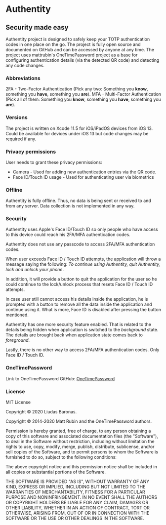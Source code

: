 # Authentity

## Security made easy

Authentity project is designed to safely keep your TOTP authentication codes in one place on the go. The project is fully open source and documented on GitHub and can be accessed by anyone at any time. The project uses mattrubin's OneTimePassword project as a base for configuring authentication details (via the detected QR code) and detecting any code changes.

### Abbreviations

2FA - Two-Factor Authentication (Pick any two: Something you __know__, something you __have__, something you __are__).
MFA - Multi-Factor Authentication (Pick all of them: Something you __know__, something you __have__, something you __are__).

### Versions

The project is written on Xcode 11.5 for iOS/iPadOS devices from iOS 13. Could be available for devices under iOS 13 but code changes may be required if any.

### Privacy permissions

User needs to grant these privacy permissions:
* Camera - Used for adding new authentication entries via the QR code.
* Face ID/Touch ID usage - Used for authenticating user via biometrics

### Offline

Authentity is fully offline. Thus, no data is being sent or received to and from any server. Data collection is not implemented in any way.

### Security

Authentity uses Apple's Face ID/Touch ID so only people who have access to this device could reach his 2FA/MFA authentication codes.

Authentity does not use any passcode to access 2FA/MFA authentication codes.

When user exceeds Face ID / Touch ID attempts, the application will throw a message saying the following:
*To continue using Authentity, quit Authentity, lock and unlock your phone*.

In addition, it will provide a button to quit the application for the user so he could continue to the lock/unlock process that resets Face ID / Touch ID attempts.

In case user still cannot access his details inside the application, he is prompted with a button to remove all the data inside the application and continue using it. What is more, Face ID is disabled after pressing the button mentioned.

Authentity has one more security feature enabled. That is related to the details being hidden when application is switched to the *background* state. The details are brought back when application state comes back to *foreground*.



Lastly, there is no other way to access 2FA/MFA authentication codes. Only Face ID / Touch ID.

### OneTimePassword

Link to OneTimePassword GitHub: [OneTimePassword](https://github.com/mattrubin/OneTimePassword)

### License

MIT License

Copyright © 2020 Liudas Baronas.

Copyright © 2014-2020 Matt Rubin and the OneTimePassword authors.

Permission is hereby granted, free of charge, to any person obtaining a copy
of this software and associated documentation files (the "Software"), to deal
in the Software without restriction, including without limitation the rights
to use, copy, modify, merge, publish, distribute, sublicense, and/or sell
copies of the Software, and to permit persons to whom the Software is
furnished to do so, subject to the following conditions:

The above copyright notice and this permission notice shall be included in all
copies or substantial portions of the Software.

THE SOFTWARE IS PROVIDED "AS IS", WITHOUT WARRANTY OF ANY KIND, EXPRESS OR
IMPLIED, INCLUDING BUT NOT LIMITED TO THE WARRANTIES OF MERCHANTABILITY,
FITNESS FOR A PARTICULAR PURPOSE AND NONINFRINGEMENT. IN NO EVENT SHALL THE
AUTHORS OR COPYRIGHT HOLDERS BE LIABLE FOR ANY CLAIM, DAMAGES OR OTHER
LIABILITY, WHETHER IN AN ACTION OF CONTRACT, TORT OR OTHERWISE, ARISING FROM,
OUT OF OR IN CONNECTION WITH THE SOFTWARE OR THE USE OR OTHER DEALINGS IN THE
SOFTWARE.
